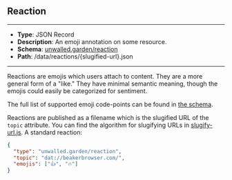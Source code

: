 ## Reaction

---

 - **Type**: JSON Record
 - **Description**: An emoji annotation on some resource.
 - **Schema**: [unwalled.garden/reaction](./reaction.json)
 - **Path**: /data/reactions/{slugified-url}.json

---

Reactions are emojis which users attach to content. They are a more general form of a "like." They have minimal semantic meaning, though the emojis could easily be categorized for sentiment.

The full list of supported emoji code-points can be found in [the schema](./reaction.json).

Reactions are published as a filename which is the slugified URL of the `topic` attribute. You can find the algorithm for slugifying URLs in [slugify-url.js](./slugify-url.js).
A standard reaction:

```json
{
  "type": "unwalled.garden/reaction",
  "topic": "dat://beakerbrowser.com/",
  "emojis": ["👍", "🔥"]
}
```